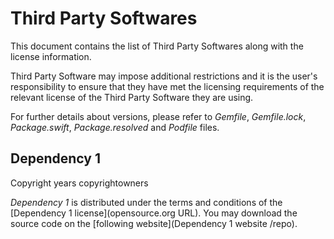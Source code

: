 <!-- Inspired by OUDS iOS file: https://github.com/Orange-OpenSource/ouds-ios/blob/develop/THIRD_PARTY.md -->

# Third Party Softwares

This document contains the list of Third Party Softwares along with the license information.

Third Party Software may impose additional restrictions and it is the user's responsibility to ensure that they have met the licensing
requirements of the relevant license of the Third Party Software they are using.

<!-- TODO: Keep if relevant -->
For further details about versions, please refer to *Gemfile*, *Gemfile.lock*, *Package.swift*, *Package.resolved* and *Podfile* files.

<!-- TODO: Apply the template bellow -->
<!-- For example
## swift-snapshot-testing

Copyright 2019 Point-Free, Inc.

*swift-snapshot-testing* is distributed under the terms and conditions of the [MIT License](http://opensource.org/licenses/MIT).
You may download the source code on the [following website](https://github.com/pointfreeco/swift-snapshot-testing).
-->

## Dependency 1

Copyright years copyrightowners

*Dependency 1* is distributed under the terms and conditions of the [Dependency 1 license](opensource.org URL).
You may download the source code on the [following website](Dependency 1 website /repo).
